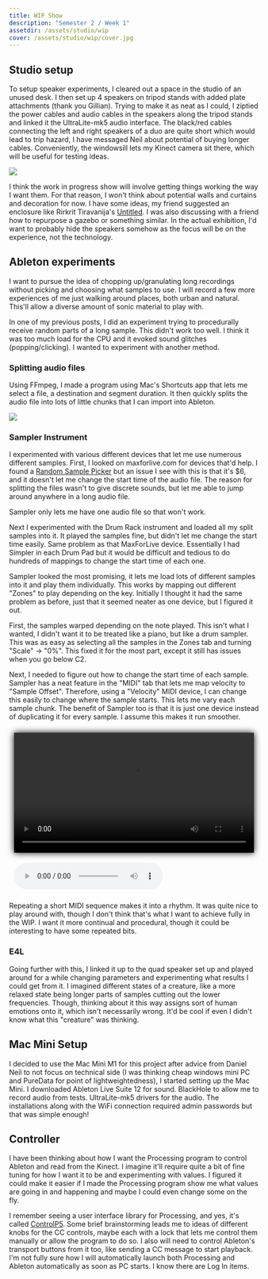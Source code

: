 ```yaml
---
title: WIP Show
description: "Semester 2 / Week 1"
assetdir: /assets/studio/wip
cover: /assets/studio/wip/cover.jpg
---
```


## Studio setup

To setup speaker experiments, I cleared out a space in the studio of an unused desk. I then set up 4 speakers on tripod stands with added plate attachments (thank you Gillian). Trying to make it as neat as I could, I ziptied the power cables and audio cables in the speakers along the tripod stands and linked it the UltraLite-mk5 audio interface. The black/red cables connecting the left and right speakers of a duo are quite short which would lead to trip hazard, I have messaged Neil about potential of buying longer cables. Conveniently, the windowsill lets my Kinect camera sit there, which will be useful for testing ideas.

<img src="{{ page.assetdir}}/speakerwip.jpg" class="col-6">

I think the work in progress show will involve getting things working the way I want them. For that reason, I won't think about potential walls and curtains and decoration for now. I have some ideas, my friend suggested an enclosure like Rirkrit Tiravanija's [Untitled](https://www.christies.com/en/lot/lot-1987959). I was also discussing with a friend how to repurpose a gazebo or something similar. In the actual exhibition, I'd want to probably hide the speakers somehow as the focus will be on the experience, not the technology.

## Ableton experiments

I want to pursue the idea of chopping up/granulating long recordings without picking and choosing what samples to use. I will record a few more experiences of me just walking around places, both urban and natural. This'll allow a diverse amount of sonic material to play with.

In one of my previous posts, I did an experiment trying to procedurally receive random parts of a long sample. This didn't work too well. I think it was too much load for the CPU and it evoked sound glitches (popping/clicking). I wanted to experiment with another method.

### Splitting audio files

Using FFmpeg, I made a program using Mac's Shortcuts app that lets me select a file, a destination and segment duration. It then quickly splits the audio file into lots of little chunks that I can import into Ableton.

<img src="{{ page.assetdir}}/shortcutssplit.png" class="col-6">

### Sampler Instrument

I experimented with various different devices that let me use numerous different samples. First, I looked on maxforlive.com for devices that'd help. I found a [Random Sample Picker](https://maxforlive.com/library/device/11083/random-sample-picker) but an issue I see with this is that it's $6, and it doesn't let me change the start time of the audio file. The reason for splitting the files wasn't to give discrete sounds, but let me able to jump around anywhere in a long audio file. 

Sampler only lets me have one audio file so that won't work.

Next I experimented with the Drum Rack instrument and loaded all my split samples into it. It played the samples fine, but didn't let me change the start time easily. Same problem as that MaxForLive device. Essentially I had Simpler in each Drum Pad but it would be difficult and tedious to do hundreds of mappings to change the start time of each one. 

Sampler looked the most promising, it lets me load lots of different samples into it and play them individually. This works by mapping out different "Zones" to play depending on the key. Initially I thought it had the same problem as before, just that it seemed neater as one device, but I figured it out.

First, the samples warped depending on the note played. This isn't what I wanted, I didn't want it to be treated like a piano, but like a drum sampler. This was as easy as selecting all the samples in the Zones tab and turning "Scale" -> "0%". This fixed it for the most part, except it still has issues when you go below C2.

Next, I needed to figure out how to change the start time of each sample. Sampler has a neat feature in the "MIDI" tab that lets me map velocity to "Sample Offset". Therefore, using a "Velocity" MIDI device, I can change this easily to change where the sample starts. This lets me vary each sample chunk. The benefit of Sampler too is that it is just one device instead of duplicating it for every sample. I assume this makes it run smoother.


<div class="row" style="padding: 10px;">
<video class="col-6" style="filter: drop-shadow(0px 0px 7px black);" width="100%" height="auto" title="Light experiment 2" controls>
    <source src="{{ page.assetdir }}/samplertest.mp4" type="video/mp4">
</video>
</div>

<div class="row" style="padding: 10px;">
<audio controls src="{{ page.assetdir }}/sampler.mp3"></audio>
</div>

Repeating a short MIDI sequence makes it into a rhythm. It was quite nice to play around with, though I don't think that's what I want to achieve fully in the WIP. I want it more continual and procedural, though it could be interesting to have some repeated bits. 

### E4L

Going further with this, I linked it up to the quad speaker set up and played around for a while changing parameters and experimenting what results I could get from it. I imagined different states of a creature, like a more relaxed state being longer parts of samples cutting out the lower frequencies. Though, thinking about it this way assigns sort of human emotions onto it, which isn't necessarily wrong. It'd be cool if even I didn't know what this "creature" was thinking. 

## Mac Mini Setup

I decided to use the Mac Mini M1 for this project after advice from Daniel Neil to not focus on technical side (I was thinking cheap windows mini PC and PureData for point of lightweightedness), I started setting up the Mac Mini. I downloaded Ableton Live Suite 12 for sound. BlackHole to allow me to record audio from tests. UltraLite-mk5 drivers for the audio. The installations along with the WiFi connection required admin passwords but that was simple enough!

## Controller

I have been thinking about how I want the Processing program to control Ableton and read from the Kinect. I imagine it'll require quite a bit of fine tuning for how I want it to be and experimenting with values. I figured it could make it easier if I made the Processing program show me what values are going in and happening and maybe I could even change some on the fly.

I remember seeing a user interface library for Processing, and yes, it's called [ControlP5](https://sojamo.de/libraries/controlP5/). Some brief brainstorming leads me to ideas of different knobs for the CC controls, maybe each with a lock that lets me control them manually or allow the program to do so. I also will need to control Ableton's transport buttons from it too, like sending a CC message to start playback. I'm not fully sure how I will automatically launch both Processing and Ableton automatically as soon as PC starts. I know there are Log In items.

